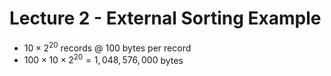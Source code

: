# Lecture 2 - External Sorting Example
- $10 \times 2^{20}$ records @ 100 bytes per record
- $100 \times 10 \times 2^{20} = 1,048,576,000$ bytes